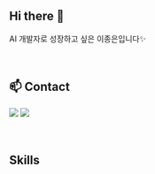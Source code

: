 ## Hi there 👋
AI 개발자로 성장하고 싶은 이종은입니다✨      
<br>
<br>

## 📫 Contact 
<a href="https://bellv.tistory.com/"><img src="https://img.shields.io/badge/Tistory-000000?style=flat-square&logo=tistory&logoColor=white"/></a> 
<img src="https://img.shields.io/badge/belleb724@gmail.com-EA4335?style=flat-square&logo=gmail&logoColor=white"/>     
<br>
<br>

## Skills
<!-- <img src="https://img.shields.io/badge/python-3776AB?style=flat-square&logo=Python&logoColor=white"/> -->

<!--
**vbellv/vbellv** is a ✨ _special_ ✨ repository because its `README.md` (this file) appears on your GitHub profile.

Here are some ideas to get you started:

- 🔭 I’m currently working on ...
- 🌱 I’m currently learning ...
- 👯 I’m looking to collaborate on ...
- 🤔 I’m looking for help with ...
- 💬 Ask me about ...
- 📫 How to reach me: ...
- 😄 Pronouns: ...
- ⚡ Fun fact: ...
-->
